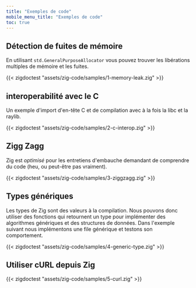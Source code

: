 ```yaml
---
title: "Exemples de code"
mobile_menu_title: "Exemples de code"
toc: true
---
```


## Détection de fuites de mémoire
En utilisant `std.GeneralPurposeAllocator` vous pouvez trouver les libérations multiples de mémoire et les fuites.

{{< zigdoctest "assets/zig-code/samples/1-memory-leak.zig" >}}


## interoperabilité avec le C
Un exemple d'import d'en-tête C et de compilation avec à la fois la libc et la raylib.

{{< zigdoctest "assets/zig-code/samples/2-c-interop.zig" >}}


## Zigg Zagg
Zig est *optimisé* pour les entretiens d'embauche demandant de comprendre du code (heu, ou peut-être pas vraiment).

{{< zigdoctest "assets/zig-code/samples/3-ziggzagg.zig" >}}


## Types génériques
Les types de Zig sont des valeurs à la compilation.
Nous pouvons donc utiliser des fonctions qui retournent un type pour implémenter des algorithmes génériques et des structures de données.
Dans l'exemple suivant nous implémentons une file générique et testons son comportement.

{{< zigdoctest "assets/zig-code/samples/4-generic-type.zig" >}}

## Utiliser cURL depuis Zig

{{< zigdoctest "assets/zig-code/samples/5-curl.zig" >}}
